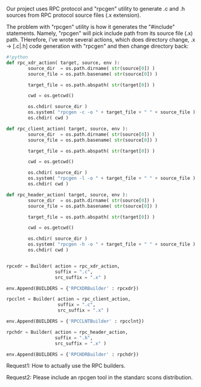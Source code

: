 
Our project uses RPC protocol and "rpcgen" utility to generate .c and .h sources from RPC protocol source files (.x extension). 

The problem with "rpcgen" utility is how it generates the "#include" statements. Namely, "rpcgen" will pick include path from its source file (.x) path. THerefore, i've wrote several actions, which does directory change, .x -> [.c|.h] code generation with "rpcgen" and then change directory back: 


```python
#!python 
def rpc_xdr_action( target, source, env ):
        source_dir  = os.path.dirname( str(source[0]) )
        source_file = os.path.basename( str(source[0]) )

        target_file = os.path.abspath( str(target[0]) )

        cwd = os.getcwd()

        os.chdir( source_dir )
        os.system( "rpcgen -c -o " + target_file + " " + source_file )
        os.chdir( cwd )

def rpc_client_action( target, source, env ):
        source_dir  = os.path.dirname( str(source[0]) )
        source_file = os.path.basename( str(source[0]) )

        target_file = os.path.abspath( str(target[0]) )

        cwd = os.getcwd()

        os.chdir( source_dir )
        os.system( "rpcgen -l -o " + target_file + " " + source_file )
        os.chdir( cwd )

def rpc_header_action( target, source, env ):
        source_dir  = os.path.dirname( str(source[0]) )
        source_file = os.path.basename( str(source[0]) )

        target_file = os.path.abspath( str(target[0]) )

        cwd = os.getcwd()

        os.chdir( source_dir )
        os.system( "rpcgen -h -o " + target_file + " " + source_file )
        os.chdir( cwd )


rpcxdr = Builder( action = rpc_xdr_action,
                  suffix = ".c",
                  src_suffix = ".x" )

env.Append(BUILDERS = {'RPCXDRBuilder' : rpcxdr})

rpcclnt = Builder( action = rpc_client_action,
                   suffix = ".c",
                   src_suffix = ".x" )

env.Append(BUILDERS = {'RPCCLNTBuilder' : rpcclnt})

rpchdr = Builder( action = rpc_header_action,
                  suffix = ".h",
                  src_suffix = ".x" )

env.Append(BUILDERS = {'RPCHDRBuilder' : rpchdr})
```
Request1: How to actually use the RPC builders. 

Request2: Please include an rpcgen tool in the standarc scons distribution. 
